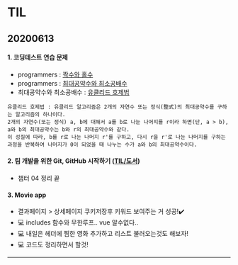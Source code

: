 # TIL
## 20200613
#### 1. 코딩테스트 연습 문제
- programmers : [짝수와 홀수](https://github.com/jina95/TIL/blob/master/Algorithm/LEVEL%201/%EC%A7%9D%EC%88%98%EC%99%80%20%ED%99%80%EC%88%98.html)
- programmers : [최대공약수와 최소공배수](https://github.com/jina95/TIL/blob/master/Algorithm/LEVEL%201/%EC%B5%9C%EB%8C%80%EA%B3%B5%EC%95%BD%EC%88%98%EC%99%80%20%EC%B5%9C%EC%86%8C%EA%B3%B5%EB%B0%B0%EC%88%98.html)
- 최대공약수와 최소공배수 : [유클리드 호제법](https://ko.wikipedia.org/wiki/%EC%9C%A0%ED%81%B4%EB%A6%AC%EB%93%9C_%ED%98%B8%EC%A0%9C%EB%B2%95)

<pre><code>유클리드 호제법 : 유클리드 알고리즘은 2개의 자연수 또는 정식(整式)의 최대공약수를 구하는 알고리즘의 하나이다.
2개의 자연수(또는 정식) a, b에 대해서 a를 b로 나눈 나머지를 r이라 하면(단, a > b), a와 b의 최대공약수는 b와 r의 최대공약수와 같다.
이 성질에 따라, b를 r로 나눈 나머지 r'를 구하고, 다시 r을 r'로 나눈 나머지를 구하는 과정을 반복하여 나머지가 0이 되었을 때 나누는 수가 a와 b의 최대공약수이다.</pre></code>



#### 2. 팀 개발을 위한 Git, GitHub 시작하기 ([TIL/도서](https://github.com/jina95/TIL/tree/master/%EB%8F%84%EC%84%9C))
- 챕터 04 정리 끝

#### 3. Movie app
- 결과페이지 > 상세페이지 쿠키저장후 키워드 보여주는 거 성공!✔️
- 💻 includes 함수와 무한루프.. vue 알수없다..
- 💻 내일은 헤더에 찜한 영화 추가하고 리스트 불러오는것도 해보자!
- 💻 코드도 정리하면서 할것!


<hr/>
